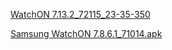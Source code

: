 <a download="WatchON 7.13.2_72115_23-35-350.apk" href="https://icompile.eladkarako.com/_uploads/2015/08/WatchON 7.13.2_72115_23-35-350.apk">WatchON 7.13.2_72115_23-35-350</a>


<a download="Samsung WatchON 7.8.6.1_71014.apk" href="https://icompile.eladkarako.com/_uploads/2015/08/Samsung WatchON 7.8.6.1_71014.apk">Samsung WatchON 7.8.6.1_71014.apk</a>